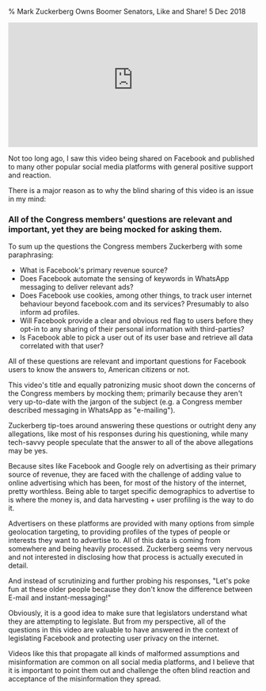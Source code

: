% Mark Zuckerberg Owns Boomer Senators, Like and Share!
5 Dec 2018

<div style="position:relative;padding-bottom:50%;height:0;overflow:hidden;max-width: 100%;">
<iframe style="position:absolute;top:0;left:0;width:100%;height:100%;" frameborder="0" allow="accelerometer; autoplay; encrypted-media; gyroscope; picture-in-picture" allowfullscreen src="https://www.youtube-nocookie.com/embed/ncbb5B85sd0"></iframe>
</div>

Not too long ago, I saw this video being shared on Facebook and published to many other popular social media platforms with general positive support and reaction.

There is a major reason as to why the blind sharing of this video is an issue in my mind:

### All of the Congress members' questions are relevant and important, yet they are being mocked for asking them.

To sum up the questions the Congress members Zuckerberg with some paraphrasing:

* What is Facebook's primary revenue source?
* Does Facebook automate the sensing of keywords in WhatsApp messaging to deliver relevant ads?
* Does Facebook use cookies, among other things, to track user internet behaviour beyond facebook.com and its services? Presumably to also inform ad profiles.
* Will Facebook provide a clear and obvious red flag to users before they opt-in to any sharing of their personal information with third-parties?
* Is Facebook able to pick a user out of its user base and retrieve all data correlated with that user?

All of these questions are relevant and important questions for Facebook users to know the answers to, American citizens or not.

This video's title and equally patronizing music shoot down the concerns of the Congress members by mocking them; primarily because they aren't very up-to-date with the jargon of the subject (e.g. a Congress member described messaging in WhatsApp as "e-mailing").

Zuckerberg tip-toes around answering these questions or outright deny any allegations, like most of his responses during his questioning, while many tech-savvy people speculate that the answer to all of the above allegations may be yes.

Because sites like Facebook and Google rely on advertising as their primary source of revenue, they are faced with the challenge of adding value to online advertising which has been, for most of the history of the internet, pretty worthless. Being able to target specific demographics to advertise to is where the money is, and data harvesting + user profiling is the way to do it.

Advertisers on these platforms are provided with many options from simple geolocation targeting, to providing profiles of the types of people or interests they want to advertise to. All of this data is coming from somewhere and being heavily processed. Zuckerberg seems very nervous and not interested in disclosing how that process is actually executed in detail.

And instead of scrutinizing and further probing his responses, "Let's poke fun at these older people because they don't know the difference between E-mail and instant-messaging!"

Obviously, it is a good idea to make sure that legislators understand what they are attempting to legislate. But from my perspective, all of the questions in this video are valuable to have answered in the context of legislating Facebook and protecting user privacy on the internet.

Videos like this that propagate all kinds of malformed assumptions and misinformation are common on all social media platforms, and I believe that it is important to point them out and challenge the often blind reaction and acceptance of the misinformation they spread.
